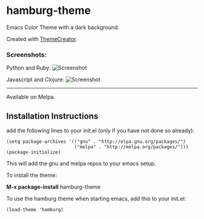 # hamburg-theme
Emacs Color Theme with a dark background.

Created with [ThemeCreator](https://github.com/mswift42/themecreator).

### Screenshots:
Python and Ruby:
![Screenshot ](https://github.com/mswift42/hamburg-theme/raw/master/emacshamburgpyruby.png)

Javascript and Clojure:
![Screenshot ](https://github.com/mswift42/hamburg-theme/raw/master/emacshamburgjsclojure.png)

* * * 

Available on Melpa.

Installation Instructions
-------------------------

add the following lines to your init.el (only if you have not done so already):

    (setq package-archives '(("gnu" . "http://elpa.gnu.org/packages/")
                             ("melpa" . "http://melpa.org/packages/")))
    (package-initialize)



This will add the gnu and melpa repos to your emacs setup.

To install the theme:

**M-x package-install** hamburg-theme


To use the hamburg theme when starting emacs, add this to your init.el:

    (load-theme 'hamburg)
